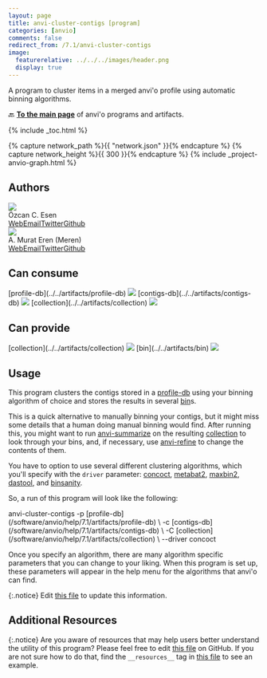 ```yaml
---
layout: page
title: anvi-cluster-contigs [program]
categories: [anvio]
comments: false
redirect_from: /7.1/anvi-cluster-contigs
image:
  featurerelative: ../../../images/header.png
  display: true
---
```


A program to cluster items in a merged anvi&#x27;o profile using automatic binning algorithms.

🔙 **[To the main page](../../)** of anvi'o programs and artifacts.


{% include _toc.html %}
<div id="svg" class="subnetwork"></div>
{% capture network_path %}{{ "network.json" }}{% endcapture %}
{% capture network_height %}{{ 300 }}{% endcapture %}
{% include _project-anvio-graph.html %}


## Authors

<div class="page-author"><div class="page-author-info"><div class="page-person-photo"><img class="page-person-photo-img" src="../../images/authors/ozcan.jpg" /></div><div class="page-person-info-box"><span class="page-author-name">Özcan C. Esen</span><div class="page-author-social-box"><a href="http://blog.ozcanesen.com/" class="person-social" target="_blank"><i class="fa fa-fw fa-home"></i>Web</a><a href="mailto:ozcanesen@gmail.com" class="person-social" target="_blank"><i class="fa fa-fw fa-envelope-square"></i>Email</a><a href="http://twitter.com/ozcanesen" class="person-social" target="_blank"><i class="fa fa-fw fa-twitter-square"></i>Twitter</a><a href="http://github.com/ozcan" class="person-social" target="_blank"><i class="fa fa-fw fa-github"></i>Github</a></div></div></div></div>

<div class="page-author"><div class="page-author-info"><div class="page-person-photo"><img class="page-person-photo-img" src="../../images/authors/meren.jpg" /></div><div class="page-person-info-box"><span class="page-author-name">A. Murat Eren (Meren)</span><div class="page-author-social-box"><a href="http://meren.org" class="person-social" target="_blank"><i class="fa fa-fw fa-home"></i>Web</a><a href="mailto:a.murat.eren@gmail.com" class="person-social" target="_blank"><i class="fa fa-fw fa-envelope-square"></i>Email</a><a href="http://twitter.com/merenbey" class="person-social" target="_blank"><i class="fa fa-fw fa-twitter-square"></i>Twitter</a><a href="http://github.com/meren" class="person-social" target="_blank"><i class="fa fa-fw fa-github"></i>Github</a></div></div></div></div>



## Can consume


<p style="text-align: left" markdown="1"><span class="artifact-r">[profile-db](../../artifacts/profile-db) <img src="../../images/icons/DB.png" class="artifact-icon-mini" /></span> <span class="artifact-r">[contigs-db](../../artifacts/contigs-db) <img src="../../images/icons/DB.png" class="artifact-icon-mini" /></span> <span class="artifact-r">[collection](../../artifacts/collection) <img src="../../images/icons/COLLECTION.png" class="artifact-icon-mini" /></span></p>


## Can provide


<p style="text-align: left" markdown="1"><span class="artifact-p">[collection](../../artifacts/collection) <img src="../../images/icons/COLLECTION.png" class="artifact-icon-mini" /></span> <span class="artifact-p">[bin](../../artifacts/bin) <img src="../../images/icons/BIN.png" class="artifact-icon-mini" /></span></p>


## Usage


This program clusters the contigs stored in a <span class="artifact-n">[profile-db](/software/anvio/help/7.1/artifacts/profile-db)</span> using your binning algorithm of choice and stores the results in several <span class="artifact-n">[bin](/software/anvio/help/7.1/artifacts/bin)</span>s. 

This is a quick alternative to manually binning your contigs, but it might miss some details that a human doing manual binning would find. After running this, you might want to run <span class="artifact-n">[anvi-summarize](/software/anvio/help/7.1/programs/anvi-summarize)</span> on the resulting <span class="artifact-n">[collection](/software/anvio/help/7.1/artifacts/collection)</span> to look through your bins, and, if necessary, use <span class="artifact-n">[anvi-refine](/software/anvio/help/7.1/programs/anvi-refine)</span> to change the contents of them. 

You have to option to use several different clustering algorithms, which you'll specify with the `driver` parameter: [concoct](https://github.com/BinPro/CONCOCT/blob/develop/doc/source/index.rst), [metabat2](https://www.ncbi.nlm.nih.gov/pmc/articles/PMC6662567/), [maxbin2](https://academic.oup.com/bioinformatics/article/32/4/605/1744462), [dastool](https://github.com/cmks/DAS_Tool), and [binsanity](https://www.ncbi.nlm.nih.gov/pmc/articles/PMC5345454/). 

So, a run of this program will look like the following:

<div class="codeblock" markdown="1">
anvi&#45;cluster&#45;contigs &#45;p <span class="artifact&#45;n">[profile&#45;db](/software/anvio/help/7.1/artifacts/profile&#45;db)</span> \
                     &#45;c <span class="artifact&#45;n">[contigs&#45;db](/software/anvio/help/7.1/artifacts/contigs&#45;db)</span> \ 
                     &#45;C <span class="artifact&#45;n">[collection](/software/anvio/help/7.1/artifacts/collection)</span> \ 
                     &#45;&#45;driver concoct
</div>

Once you specify an algorithm, there are many algorithm specific parameters that you can change to your liking. When this program is set up, these parameters will appear in the help menu for the algorithms that anvi'o can find. 


{:.notice}
Edit [this file](https://github.com/merenlab/anvio/tree/master/anvio/docs/programs/anvi-cluster-contigs.md) to update this information.


## Additional Resources



{:.notice}
Are you aware of resources that may help users better understand the utility of this program? Please feel free to edit [this file](https://github.com/merenlab/anvio/tree/master/bin/anvi-cluster-contigs) on GitHub. If you are not sure how to do that, find the `__resources__` tag in [this file](https://github.com/merenlab/anvio/blob/master/bin/anvi-interactive) to see an example.
